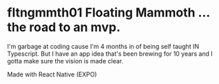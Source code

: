 # fltngmmth01 Floating Mammoth ... the road to an mvp.

I'm garbage at coding cause I'm 4 months in of being self taught IN Typescript. But I have an app idea that's been brewing for 10 years and I gotta make sure the vision is made clear. 

Made with React Native (EXPO) 
